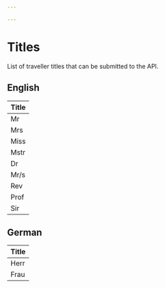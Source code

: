 ```yaml
---

---
```


# Titles

List of traveller titles that can be submitted to the API.

## English

| Title |
|-------|
| Mr |
| Mrs |
| Miss |
| Mstr |
| Dr |
| Mr/s |
| Rev |
| Prof |
| Sir |

## German

| Title |
|-------|
| Herr |
| Frau |
